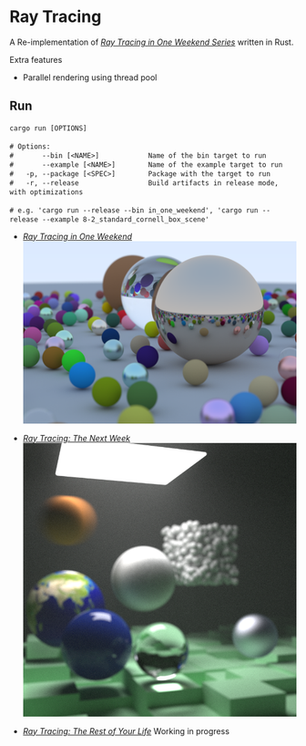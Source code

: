 # Ray Tracing

A Re-implementation of [_Ray Tracing in One Weekend Series_](https://raytracing.github.io) written in Rust.

Extra features

- Parallel rendering using thread pool

## Run

```shell
cargo run [OPTIONS]

# Options:
#       --bin [<NAME>]            Name of the bin target to run
#       --example [<NAME>]        Name of the example target to run
#   -p, --package [<SPEC>]        Package with the target to run
#   -r, --release                 Build artifacts in release mode, with optimizations

# e.g. 'cargo run --release --bin in_one_weekend', 'cargo run --release --example 8-2_standard_cornell_box_scene'
```

- [_Ray Tracing in One Weekend_](https://raytracing.github.io/books/RayTracingInOneWeekend.html)
  ![Ray Tracing in One Weekend Final Render SPP1024](doc/assets/RayTracingInOneWeekendFinalRenderSPP1024.png)

- [_Ray Tracing: The Next Week_](https://raytracing.github.io/books/RayTracingTheNextWeek.html)
  ![Ray Tracing: The Next Week Final Render SPP10240](doc/assets/RayTracingTheNextWeekSPP10240.png)

- [_Ray Tracing: The Rest of Your Life_](https://raytracing.github.io/books/RayTracingTheRestOfYourLife.html)
  Working in progress
